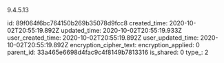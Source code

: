 9.4.5.13

id: 89f064f6bc764150b269b35078d9fcc8
created_time: 2020-10-02T20:55:19.892Z
updated_time: 2020-10-02T20:55:19.933Z
user_created_time: 2020-10-02T20:55:19.892Z
user_updated_time: 2020-10-02T20:55:19.892Z
encryption_cipher_text: 
encryption_applied: 0
parent_id: 33a465e6698d4fac9c4f8149b7813316
is_shared: 0
type_: 2